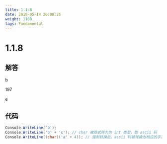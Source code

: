 ```yaml
---
title: 1.1.8
date: 2018-05-14 20:00:25
weight: 1108
tags: Fundamental
---
```


# 1.1.8


## 解答

b

197 

e

## 代码

```csharp
Console.WriteLine('b');
Console.WriteLine('b' + 'c'); // char 被隐式转为为 int 类型，取 ascii 码
Console.WriteLine((char)('a' + 4)); // 强制转换后，ascii 码被转换为相应的字符
```

